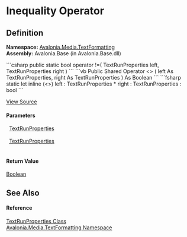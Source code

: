 # Inequality Operator




## Definition
**Namespace:** <a href="N_Avalonia_Media_TextFormatting">Avalonia.Media.TextFormatting</a>  
**Assembly:** Avalonia.Base (in Avalonia.Base.dll)

<Tabs groupId="api-code-preview">
<TabItem value="csharp" label="C#">
```csharp
public static bool operator !=(
	TextRunProperties left,
	TextRunProperties right
)
```
</TabItem>
<TabItem value="vb" label="VB">
```vb
Public Shared Operator <> ( 
	left As TextRunProperties,
	right As TextRunProperties
) As Boolean
```
</TabItem>
<TabItem value="fsharp" label="F#">
```fsharp
static let inline (<>)
        left : TextRunProperties * 
        right : TextRunProperties  : bool
```
</TabItem>
</Tabs>



<a href="https://github.com/AvaloniaUI/Avalonia/tree/master/src/Avalonia.Base/Media/TextFormatting/TextRunProperties.cs#L102" title="View the source code">View Source</a>



#### Parameters
<dl><dt>  <a href="T_Avalonia_Media_TextFormatting_TextRunProperties">TextRunProperties</a></dt><dd> </dd><dt>  <a href="T_Avalonia_Media_TextFormatting_TextRunProperties">TextRunProperties</a></dt><dd> </dd></dl>

#### Return Value
<a href="https://learn.microsoft.com/dotnet/api/system.boolean" target="_blank" rel="noopener noreferrer">Boolean</a>

## See Also


#### Reference
<a href="T_Avalonia_Media_TextFormatting_TextRunProperties">TextRunProperties Class</a>  
<a href="N_Avalonia_Media_TextFormatting">Avalonia.Media.TextFormatting Namespace</a>  

